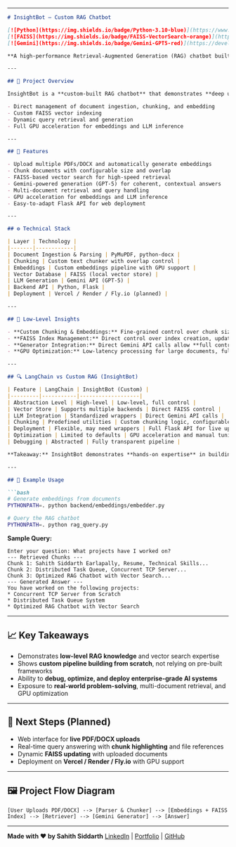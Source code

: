 
---

````markdown
# InsightBot — Custom RAG Chatbot

[![Python](https://img.shields.io/badge/Python-3.10-blue)](https://www.python.org/)
[![FAISS](https://img.shields.io/badge/FAISS-VectorSearch-orange)](https://github.com/facebookresearch/faiss)
[![Gemini](https://img.shields.io/badge/Gemini-GPT5-red)](https://developers.generativeai.google/)

**A high-performance Retrieval-Augmented Generation (RAG) chatbot built from scratch using Python and Gemini API, designed to answer questions from uploaded documents (PDF/DOCX) with full control over embeddings, retrieval, and generation.**

---

## 🚀 Project Overview

InsightBot is a **custom-built RAG chatbot** that demonstrates **deep understanding of retrieval, embedding, and generation pipelines**. Unlike off-the-shelf solutions like LangChain, this project emphasizes **low-level control and enterprise-grade architecture**, allowing:

- Direct management of document ingestion, chunking, and embedding
- Custom FAISS vector indexing
- Dynamic query retrieval and generation
- Full GPU acceleration for embeddings and LLM inference

---

## 📂 Features

- Upload multiple PDFs/DOCX and automatically generate embeddings  
- Chunk documents with configurable size and overlap  
- FAISS-based vector search for high-speed retrieval  
- Gemini-powered generation (GPT-5) for coherent, contextual answers  
- Multi-document retrieval and query handling  
- GPU acceleration for embeddings and LLM inference  
- Easy-to-adapt Flask API for web deployment  

---

## ⚙️ Technical Stack

| Layer | Technology |
|-------|------------|
| Document Ingestion & Parsing | PyMuPDF, python-docx |
| Chunking | Custom text chunker with overlap control |
| Embeddings | Custom embeddings pipeline with GPU support |
| Vector Database | FAISS (local vector store) |
| LLM Generation | Gemini API (GPT-5) |
| Backend API | Python, Flask |
| Deployment | Vercel / Render / Fly.io (planned) |

---

## 🧠 Low-Level Insights

- **Custom Chunking & Embeddings:** Fine-grained control over chunk size, overlap, and embedding dimensionality ensures **optimal retrieval performance**.  
- **FAISS Index Management:** Direct control over index creation, updating, and querying ensures **fast vector search** without hidden layers.  
- **Generator Integration:** Direct Gemini API calls allow **full control of prompts and LLM parameters**.  
- **GPU Optimization:** Low-latency processing for large documents, fully leveraging CUDA.  

---

## 🔍 LangChain vs Custom RAG (InsightBot)

| Feature | LangChain | InsightBot (Custom) |
|---------|-----------|-------------------|
| Abstraction Level | High-level | Low-level, full control |
| Vector Store | Supports multiple backends | Direct FAISS control |
| LLM Integration | Standardized wrappers | Direct Gemini API calls |
| Chunking | Predefined utilities | Custom chunking logic, configurable |
| Deployment | Flexible, may need wrappers | Full Flask API for live uploads |
| Optimization | Limited to defaults | GPU acceleration and manual tuning |
| Debugging | Abstracted | Fully transparent pipeline |

**Takeaway:** InsightBot demonstrates **hands-on expertise** in building RAG from scratch and optimizing every component for performance and control.

---

## 📄 Example Usage

```bash
# Generate embeddings from documents
PYTHONPATH=. python backend/embeddings/embedder.py

# Query the RAG chatbot
PYTHONPATH=. python rag_query.py
````

**Sample Query:**

```
Enter your question: What projects have I worked on?
--- Retrieved Chunks ---
Chunk 1: Sahith Siddarth Earlapally, Resume, Technical Skills...
Chunk 2: Distributed Task Queue, Concurrent TCP Server...
Chunk 3: Optimized RAG Chatbot with Vector Search...
--- Generated Answer ---
You have worked on the following projects:
* Concurrent TCP Server from Scratch
* Distributed Task Queue System
* Optimized RAG Chatbot with Vector Search
```

---

## 📈 Key Takeaways 

* Demonstrates **low-level RAG knowledge** and vector search expertise
* Shows **custom pipeline building from scratch**, not relying on pre-built frameworks
* Ability to **debug, optimize, and deploy enterprise-grade AI systems**
* Exposure to **real-world problem-solving**, multi-document retrieval, and GPU optimization

---

## 📌 Next Steps (Planned)

* Web interface for **live PDF/DOCX uploads**
* Real-time query answering with **chunk highlighting** and file references
* Dynamic **FAISS updating** with uploaded documents
* Deployment on **Vercel / Render / Fly.io** with GPU support

---

## 🖼️ Project Flow Diagram

```
[User Uploads PDF/DOCX] --> [Parser & Chunker] --> [Embeddings + FAISS Index] --> [Retriever] --> [Gemini Generator] --> [Answer]
```

---

**Made with ❤️ by Sahith Siddarth**
[LinkedIn](https://linkedin.com/in/earlapally-sahith-siddarth/) | [Portfolio](https://sahithsiddarth.vercel.app/) | [GitHub](https://github.com/siddarth2304)


